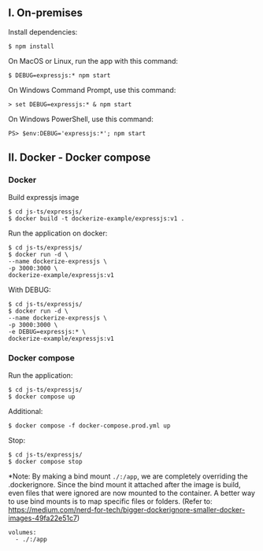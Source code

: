 ## I. On-premises
Install dependencies:
```
$ npm install
```

On MacOS or Linux, run the app with this command:
```
$ DEBUG=expressjs:* npm start
```

On Windows Command Prompt, use this command:
```
> set DEBUG=expressjs:* & npm start
```

On Windows PowerShell, use this command:
```
PS> $env:DEBUG='expressjs:*'; npm start
```
## II. Docker - Docker compose
### Docker
Build expressjs image
```
$ cd js-ts/expressjs/
$ docker build -t dockerize-example/expressjs:v1 .
```

Run the application on docker:
```
$ cd js-ts/expressjs/
$ docker run -d \
--name dockerize-expressjs \
-p 3000:3000 \
dockerize-example/expressjs:v1
```
With DEBUG:
```
$ cd js-ts/expressjs/
$ docker run -d \
--name dockerize-expressjs \
-p 3000:3000 \
-e DEBUG=expressjs:* \
dockerize-example/expressjs:v1
```

### Docker compose
Run the application:
```
$ cd js-ts/expressjs/
$ docker compose up
```

Additional:
```
$ docker compose -f docker-compose.prod.yml up
```

Stop:
```
$ cd js-ts/expressjs/
$ docker compose stop
```

*Note:
By making a bind mount `./:/app`, we are completely overriding the .dockerignore. Since the bind mount it attached after the image is build, even files that were ignored are now mounted to the container. A better way to use bind mounts is to map specific files or folders.
(Refer to: https://medium.com/nerd-for-tech/bigger-dockerignore-smaller-docker-images-49fa22e51c7)
```
volumes:
  - ./:/app
```
